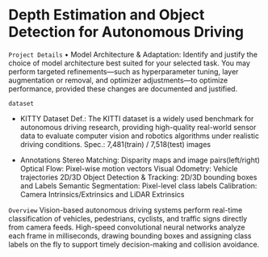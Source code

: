 # Depth Estimation and Object Detection for Autonomous Driving


`Project Details`
• Model Architecture & Adaptation: Identify and justify the choice of model architecture best
suited for your selected task. You may perform targeted refinements—such as hyperparameter
tuning, layer augmentation or removal, and optimizer adjustments—to optimize performance,
provided these changes are documented and justified.

`dataset`
- KITTY Dataset
  Def.: The KITTI dataset is a widely used benchmark for autonomous driving research, providing high-quality real-world sensor data to evaluate computer vision and robotics algorithms under realistic driving conditions.
Spec.: 7,481(train) / 7,518(test) images

- Annotations
Stereo Matching: Disparity maps and image pairs(left/right)
Optical Flow: Pixel-wise motion vectors
Visual Odometry: Vehicle trajectories
2D/3D Object Detection & Tracking: 2D/3D bounding boxes and Labels
Semantic Segmentation: Pixel-level class labels
Calibration: Camera Intrinsics/Extrinsics and LiDAR Extrinsics



`Overview`
Vision-based autonomous driving systems perform real-time classification of vehicles, pedestrians,
cyclists, and traffic signs directly from camera feeds. High-speed convolutional neural networks
analyze each frame in milliseconds, drawing bounding boxes and assigning class labels on
the fly to support timely decision-making and collision avoidance. 

